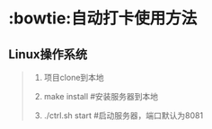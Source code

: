 # :bowtie:自动打卡使用方法

## Linux操作系统

>1. 项目clone到本地
>
>2. make install  #安装服务器到本地
>3. ./ctrl.sh start #启动服务器，端口默认为8081



